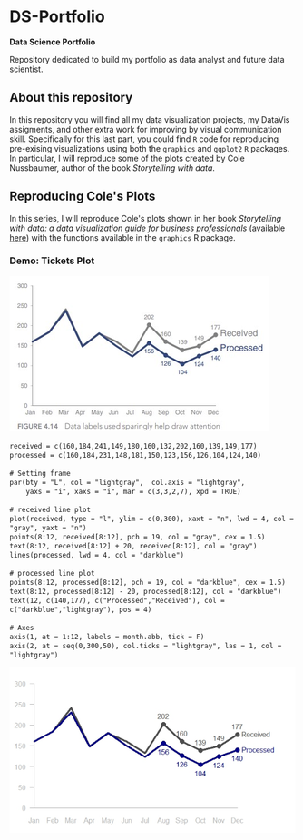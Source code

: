 # DS-Portfolio

**Data Science Portfolio**

Repository dedicated to build my portfolio as data analyst and future data scientist.

## About this repository

In this repository you will find all my data visualization projects, my DataVis assigments, and other extra work for improving by visual communication skill. Specifically for this last part, you could find `R` code for reproducing pre-exising visualizations using both the `graphics` and `ggplot2` `R` packages. In particular, I will reproduce some of the plots created by Cole Nussbaumer, author of the book *Storytelling with data*.


## Reproducing Cole's Plots

In this series, I will reproduce Cole's plots shown in her book *Storytelling with data: a data visualization guide for business professionals* (available [here](https://www.amazon.com.mx/Storytelling-Data-Visualization-Business-Professionals/dp/1119002257)) with the functions available in the `graphics` R package.

### Demo: Tickets Plot

![Cole's Version](/Image/ticket-cole-version.jpg "Cole's Ticket Plot Version")
```{r}
received = c(160,184,241,149,180,160,132,202,160,139,149,177)
processed = c(160,184,231,148,181,150,123,156,126,104,124,140)

# Setting frame
par(bty = "L", col = "lightgray",  col.axis = "lightgray",
    yaxs = "i", xaxs = "i", mar = c(3,3,2,7), xpd = TRUE)

# received line plot
plot(received, type = "l", ylim = c(0,300), xaxt = "n", lwd = 4, col = "gray", yaxt = "n")
points(8:12, received[8:12], pch = 19, col = "gray", cex = 1.5)
text(8:12, received[8:12] + 20, received[8:12], col = "gray")
lines(processed, lwd = 4, col = "darkblue")

# processed line plot
points(8:12, processed[8:12], pch = 19, col = "darkblue", cex = 1.5)
text(8:12, processed[8:12] - 20, processed[8:12], col = "darkblue")
text(12, c(140,177), c("Processed","Received"), col = c("darkblue","lightgray"), pos = 4)

# Axes
axis(1, at = 1:12, labels = month.abb, tick = F)
axis(2, at = seq(0,300,50), col.ticks = "lightgray", las = 1, col = "lightgray")
```
![My Version](/Image/ticket-my-version.jpeg "My R Version")
